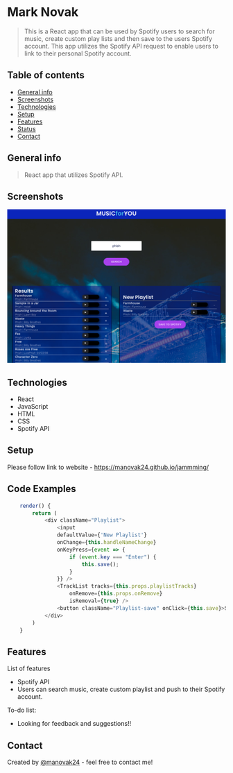 # Mark Novak
> This is a React app that can be used by Spotify users to search for music, create custom play lists and then save to the users Spotify account. This app utilizes the Spotify API request to enable users to link to their personal Spotify account.

## Table of contents
* [General info](#general-info)
* [Screenshots](#screenshots)
* [Technologies](#technologies)
* [Setup](#setup)
* [Features](#features)
* [Status](#status)
* [Contact](#contact)

## General info
> React app that utilizes Spotify API. 

## Screenshots
![Example screenshot](./src/screen-shot.png)

## Technologies
* React
* JavaScript
* HTML
* CSS
* Spotify API


## Setup
Please follow link to website - https://manovak24.github.io/jammming/

## Code Examples
```js
    render() {
		return (
			<div className="Playlist">
				<input 
				defaultValue={'New Playlist'} 
				onChange={this.handleNameChange}
				onKeyPress={event => {
					if (event.key === "Enter") {
						this.save();
					}
				}} />
				<TrackList tracks={this.props.playlistTracks}
					onRemove={this.props.onRemove}
					isRemoval={true} />
				<button className="Playlist-save" onClick={this.save}>SAVE TO SPOTIFY</button>
			</div>
		)
	}
 ```   

## Features
List of features
* Spotify API
* Users can search music, create custom playlist and push to their Spotify account.

To-do list:
* Looking for feedback and suggestions!!

## Contact
Created by [@manovak24](https://github.com/manovak24) - feel free to contact me!